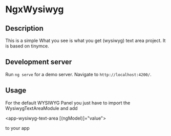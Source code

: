 # NgxWysiwyg

## Description
This is a simple What you see is what you get (wysiwyg) text area project. It is based on tinymce.

## Development server

Run `ng serve` for a demo server. Navigate to `http://localhost:4200/`.

## Usage
For the default WYSIWYG Panel you just have to import the WysiwygTextAreaModule and add 

<app-wysiwyg-text-area [(ngModel)]="value"></app-wysiwyg-text-area >
 
 to your app
